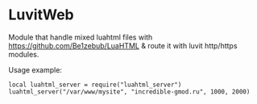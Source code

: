 # LuvitWeb

Module that handle mixed luahtml files with https://github.com/Be1zebub/LuaHTML & route it with luvit http/https modules.

Usage example:
```
local luahtml_server = require("luahtml_server")
luahtml_server("/var/www/mysite", "incredible-gmod.ru", 1000, 2000)
```
